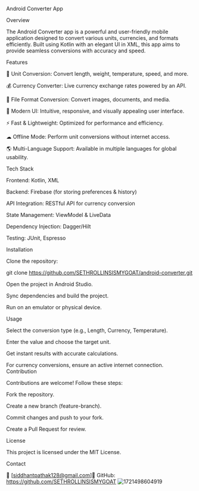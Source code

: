 Android Converter App

Overview

The Android Converter app is a powerful and user-friendly mobile application designed to convert various units, currencies, and formats efficiently. Built using Kotlin with an elegant UI in XML, this app aims to provide seamless conversions with accuracy and speed.

Features

📏 Unit Conversion: Convert length, weight, temperature, speed, and more.

💰 Currency Converter: Live currency exchange rates powered by an API.

📄 File Format Conversion: Convert images, documents, and media.

🎨 Modern UI: Intuitive, responsive, and visually appealing user interface.

⚡ Fast & Lightweight: Optimized for performance and efficiency.

☁ Offline Mode: Perform unit conversions without internet access.

🌎 Multi-Language Support: Available in multiple languages for global usability.

Tech Stack

Frontend: Kotlin, XML

Backend: Firebase (for storing preferences & history)

API Integration: RESTful API for currency conversion

State Management: ViewModel & LiveData

Dependency Injection: Dagger/Hilt

Testing: JUnit, Espresso

Installation

Clone the repository:

git clone https://github.com/SETHROLLINSISMYGOAT/android-converter.git

Open the project in Android Studio.

Sync dependencies and build the project.

Run on an emulator or physical device.

Usage

Select the conversion type (e.g., Length, Currency, Temperature).

Enter the value and choose the target unit.

Get instant results with accurate calculations.

For currency conversions, ensure an active internet connection.
Contribution

Contributions are welcome! Follow these steps:

Fork the repository.

Create a new branch (feature-branch).

Commit changes and push to your fork.

Create a Pull Request for review.

License

This project is licensed under the MIT License.

Contact

📧 [siddhantpathak128@gmail.com]🐙 GitHub: https://github.com/SETHROLLINSISMYGOAT
![1721498604919](https://github.com/user-attachments/assets/ca9e9f8e-3f0c-451b-9774-075b66469317)

